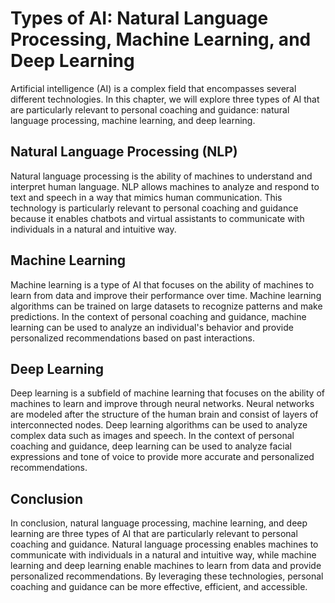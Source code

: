 Types of AI: Natural Language Processing, Machine Learning, and Deep Learning
===========================================================================================================================================

Artificial intelligence (AI) is a complex field that encompasses several different technologies. In this chapter, we will explore three types of AI that are particularly relevant to personal coaching and guidance: natural language processing, machine learning, and deep learning.

Natural Language Processing (NLP)
---------------------------------

Natural language processing is the ability of machines to understand and interpret human language. NLP allows machines to analyze and respond to text and speech in a way that mimics human communication. This technology is particularly relevant to personal coaching and guidance because it enables chatbots and virtual assistants to communicate with individuals in a natural and intuitive way.

Machine Learning
----------------

Machine learning is a type of AI that focuses on the ability of machines to learn from data and improve their performance over time. Machine learning algorithms can be trained on large datasets to recognize patterns and make predictions. In the context of personal coaching and guidance, machine learning can be used to analyze an individual's behavior and provide personalized recommendations based on past interactions.

Deep Learning
-------------

Deep learning is a subfield of machine learning that focuses on the ability of machines to learn and improve through neural networks. Neural networks are modeled after the structure of the human brain and consist of layers of interconnected nodes. Deep learning algorithms can be used to analyze complex data such as images and speech. In the context of personal coaching and guidance, deep learning can be used to analyze facial expressions and tone of voice to provide more accurate and personalized recommendations.

Conclusion
----------

In conclusion, natural language processing, machine learning, and deep learning are three types of AI that are particularly relevant to personal coaching and guidance. Natural language processing enables machines to communicate with individuals in a natural and intuitive way, while machine learning and deep learning enable machines to learn from data and provide personalized recommendations. By leveraging these technologies, personal coaching and guidance can be more effective, efficient, and accessible.
